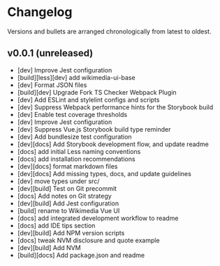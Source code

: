 # Changelog

Versions and bullets are arranged chronologically from latest to oldest.

## v0.0.1 (unreleased)

- [dev] Improve Jest configuration
- [build][less][dev] add wikimedia-ui-base
- [dev] Format JSON files
- [build][dev] Upgrade Fork TS Checker Webpack Plugin
- [dev] Add ESLint and stylelint configs and scripts
- [dev] Suppress Webpack performance hints for the Storybook build
- [dev] Enable test coverage thresholds
- [dev] Improve Jest configuration
- [dev] Suppress Vue.js Storybook build type reminder
- [dev] Add bundlesize test configuration
- [dev][docs] Add Storybook development flow, and update readme
- [docs] add initial Less naming conventions
- [docs] add installation recommendations
- [dev][docs] format markdown files
- [dev][docs] Add missing types, docs, and update guidelines
- [dev] move types under src/
- [dev][build] Test on Git precommit
- [docs] Add notes on Git strategy
- [dev][build] Add Jest configuration
- [build] rename to Wikimedia Vue UI
- [docs] add integrated development workflow to readme
- [docs] add IDE tips section
- [dev][build] Add NPM version scripts
- [docs] tweak NVM disclosure and quote example
- [dev][build] Add NVM
- [build][docs] Add package.json and readme
